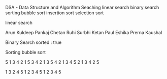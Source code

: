 DSA - Data Structure and Algorithm
Seaching
    linear search
    binary search
sorting
    bubble sort
    insertion sort
    selection sort



linear search

Arun
Kuldeep 
Pankaj
Chetan
Ruhi
Surbhi
Ketan
Paul
Eshika
Prerna
Kaushal


Binary Search
sorted : true

Sorting
bubble sort

5 1 3 4 2
1 5 3 4 2
1 3 5 4 2
1 3 4 5 2
1 3 4 2 5

1 3 2 4 5
1 2 3 4 5
1 2 3 4 5